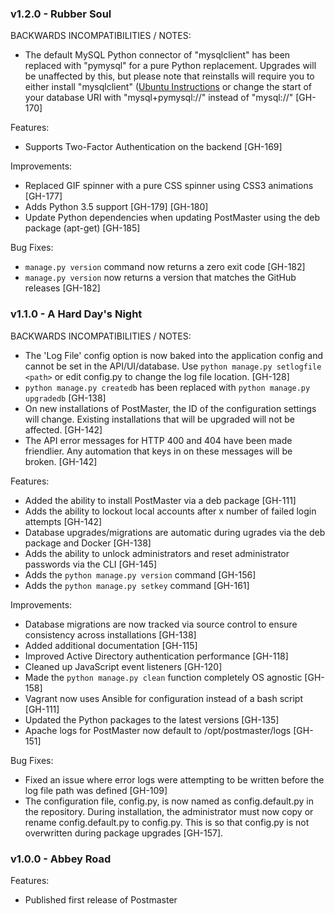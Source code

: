 ### v1.2.0 - Rubber Soul

BACKWARDS INCOMPATIBILITIES / NOTES:

* The default MySQL Python connector of "mysqlclient" has been replaced with "pymysql" for a pure Python replacement.
Upgrades will be unaffected by this, but please note that reinstalls will require you to either install "mysqlclient"
([Ubuntu Instructions](https://github.com/PyMySQL/mysqlclient-python#install) or change the start of your database URI
with "mysql+pymysql://" instead of "mysql://" [GH-170]

Features:

* Supports Two-Factor Authentication on the backend [GH-169]

Improvements:

* Replaced GIF spinner with a pure CSS spinner using CSS3 animations [GH-177]
* Adds Python 3.5 support [GH-179] [GH-180]
* Update Python dependencies when updating PostMaster using the deb package (apt-get) [GH-185]

Bug Fixes:

* `manage.py version` command now returns a zero exit code [GH-182]
* `manage.py version` now returns a version that matches the GitHub releases [GH-182]

### v1.1.0 - A Hard Day's Night

BACKWARDS INCOMPATIBILITIES / NOTES:

* The 'Log File' config option is now baked into the application config and cannot be set in the API/UI/database. Use `python manage.py setlogfile <path>` or edit config.py to change the log file location. [GH-128]
* `python manage.py createdb` has been replaced with `python manage.py upgradedb` [GH-138]
* On new installations of PostMaster, the ID of the configuration settings will change. Existing installations that will be upgraded will not be affected. [GH-142]
* The API error messages for HTTP 400 and 404 have been made friendlier. Any automation that keys in on these messages will be broken. [GH-142]

Features:

* Added the ability to install PostMaster via a deb package [GH-111]
* Adds the ability to lockout local accounts after x number of failed login attempts [GH-142]
* Database upgrades/migrations are automatic during ugrades via the deb package and Docker [GH-138]
* Adds the ability to unlock administrators and reset administrator passwords via the CLI [GH-145]
* Adds the `python manage.py version` command [GH-156]
* Adds the `python manage.py setkey` command [GH-161]

Improvements:

* Database migrations are now tracked via source control to ensure consistency across installations [GH-138]
* Added additional documentation [GH-115]
* Improved Active Directory authentication performance [GH-118]
* Cleaned up JavaScript event listeners [GH-120]
* Made the `python manage.py clean` function completely OS agnostic [GH-158]
* Vagrant now uses Ansible for configuration instead of a bash script [GH-111]
* Updated the Python packages to the latest versions [GH-135]
* Apache logs for PostMaster now default to /opt/postmaster/logs [GH-151]

Bug Fixes:

* Fixed an issue where error logs were attempting to be written before the log file path was defined [GH-109]
* The configuration file, config.py, is now named as config.default.py in the repository. During installation, the administrator must now copy or rename config.default.py to config.py.
This is so that config.py is not overwritten during package upgrades [GH-157].


### v1.0.0 - Abbey Road

Features:

* Published first release of Postmaster
